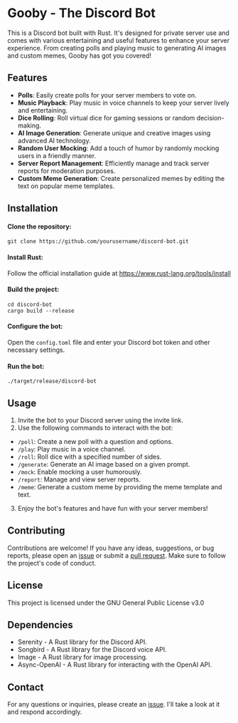 # Gooby - The Discord Bot
This is a Discord bot built with Rust. It's designed for private server use and comes with various entertaining and useful features to enhance your server experience. From creating polls and playing music to generating AI images and custom memes, Gooby has got you covered!

## Features
- **Polls**: Easily create polls for your server members to vote on.
- **Music Playback**: Play music in voice channels to keep your server lively and entertaining.
- **Dice Rolling**: Roll virtual dice for gaming sessions or random decision-making.
- **AI Image Generation**: Generate unique and creative images using advanced AI technology.
- **Random User Mocking**: Add a touch of humor by randomly mocking users in a friendly manner.
- **Server Report Management**: Efficiently manage and track server reports for moderation purposes.
- **Custom Meme Generation**: Create personalized memes by editing the text on popular meme templates.
  
## Installation
#### Clone the repository:

```
git clone https://github.com/yourusername/discord-bot.git
```

#### Install Rust:
   
Follow the official installation guide at https://www.rust-lang.org/tools/install

#### Build the project:

```
cd discord-bot
cargo build --release
```

#### Configure the bot:

Open the `config.toml` file and enter your Discord bot token and other necessary settings.

#### Run the bot:

```
./target/release/discord-bot
```

## Usage

1. Invite the bot to your Discord server using the invite link.
2. Use the following commands to interact with the bot:
- `/poll`: Create a new poll with a question and options.
- `/play`: Play music in a voice channel.
- `/roll`: Roll dice with a specified number of sides.
- `/generate`: Generate an AI image based on a given prompt.
- `/mock`: Enable mocking a user humorously.
- `/report`: Manage and view server reports.
- `/meme`: Generate a custom meme by providing the meme template and text.
3. Enjoy the bot's features and have fun with your server members!

## Contributing

Contributions are welcome! 
If you have any ideas, suggestions, or bug reports, please open an [issue](https://github.com/panchi64/gooby/issues) or submit a [pull request](https://github.com/panchi64/gooby/pulls). 
Make sure to follow the project's code of conduct.

## License
This project is licensed under the GNU General Public License v3.0

## Dependencies
- Serenity - A Rust library for the Discord API.
- Songbird - A Rust library for the Discord voice API.
- Image - A Rust library for image processing.
- Async-OpenAI - A Rust library for interacting with the OpenAI API.

## Contact
For any questions or inquiries, please create an [issue](https://github.com/panchi64/gooby/issues). I'll take a look at it and respond accordingly.
